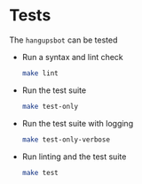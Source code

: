 # Tests

The `hangupsbot` can be tested

- Run a syntax and lint check
  ```bash
  make lint
  ```

- Run the test suite
  ```bash
  make test-only
  ```

- Run the test suite with logging
  ```bash
  make test-only-verbose
  ```

- Run linting and the test suite
  ```bash
  make test
  ```
